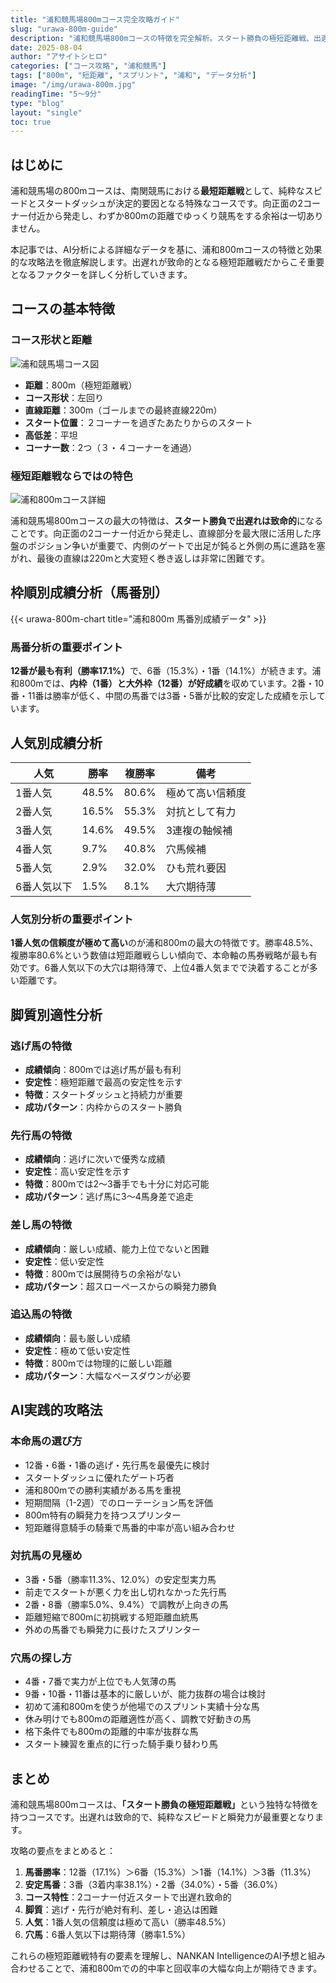 ```yaml
---
title: "浦和競馬場800mコース完全攻略ガイド"
slug: "urawa-800m-guide"
description: "浦和競馬場800mコースの特徴を完全解析。スタート勝負の極短距離戦、出遅れ致命的なスプリントコースの攻略法、馬番別データ、人気別成績まで詳細に解説。"
date: 2025-08-04
author: "アサイトシヒロ"
categories: ["コース攻略", "浦和競馬"]
tags: ["800m", "短距離", "スプリント", "浦和", "データ分析"]
image: "/img/urawa-800m.jpg"
readingTime: "5～9分"
type: "blog"
layout: "single"
toc: true
---
```


## はじめに

浦和競馬場の800mコースは、南関競馬における<strong>最短距離戦</strong>として、純粋なスピードとスタートダッシュが決定的要因となる特殊なコースです。向正面の2コーナー付近から発走し、わずか800mの距離でゆっくり競馬をする余裕は一切ありません。

本記事では、AI分析による詳細なデータを基に、浦和800mコースの特徴と効果的な攻略法を徹底解説します。出遅れが致命的となる極短距離戦だからこそ重要となるファクターを詳しく分析していきます。

## コースの基本特徴

### コース形状と距離

![浦和競馬場コース図](/img/urawacourese.png "浦和競馬場コース図 - 各距離のスタート位置")


- <strong>距離</strong>：800m（極短距離戦）
- <strong>コース形状</strong>：左回り
- <strong>直線距離</strong>：300m（ゴールまでの最終直線220m）
- <strong>スタート位置</strong>：２コーナーを過ぎたあたりからのスタート
- <strong>高低差</strong>：平坦
- <strong>コーナー数</strong>：2つ（３・４コーナーを通過）

### 極短距離戦ならではの特色

![浦和800mコース詳細](/img/urawa_800m.png "浦和競馬場800m専用コース詳細図")


浦和競馬場800mコースの最大の特徴は、<strong>スタート勝負で出遅れは致命的</strong>になることです。向正面の2コーナー付近から発走し、直線部分を最大限に活用した序盤のポジション争いが重要で、内側のゲートで出足が鈍ると外側の馬に進路を塞がれ、最後の直線は220mと大変短く巻き返しは非常に困難です。

## 枠順別成績分析（馬番別）

{{< urawa-800m-chart title="浦和800m 馬番別成績データ" >}}

### 馬番分析の重要ポイント

<strong>12番が最も有利（勝率17.1%）</strong>で、6番（15.3%）・1番（14.1%）が続きます。浦和800mでは、<strong>内枠（1番）と大外枠（12番）が好成績</strong>を収めています。2番・10番・11番は勝率が低く、中間の馬番では3番・5番が比較的安定した成績を示しています。

## 人気別成績分析

| 人気 | 勝率 | 複勝率 | 備考 |
|------|------|--------|------|
| 1番人気 | 48.5% | 80.6% | 極めて高い信頼度 |
| 2番人気 | 16.5% | 55.3% | 対抗として有力 |
| 3番人気 | 14.6% | 49.5% | 3連複の軸候補 |
| 4番人気 | 9.7% | 40.8% | 穴馬候補 |
| 5番人気 | 2.9% | 32.0% | ひも荒れ要因 |
| 6番人気以下 | 1.5% | 8.1% | 大穴期待薄 |

### 人気別分析の重要ポイント

<strong>1番人気の信頼度が極めて高い</strong>のが浦和800mの最大の特徴です。勝率48.5%、複勝率80.6%という数値は短距離戦らしい傾向で、本命軸の馬券戦略が最も有効です。6番人気以下の大穴は期待薄で、上位4番人気までで決着することが多い距離です。

## 脚質別適性分析

### 逃げ馬の特徴

- <strong>成績傾向</strong>：800mでは逃げ馬が最も有利
- <strong>安定性</strong>：極短距離で最高の安定性を示す
- <strong>特徴</strong>：スタートダッシュと持続力が重要
- <strong>成功パターン</strong>：内枠からのスタート勝負

### 先行馬の特徴

- <strong>成績傾向</strong>：逃げに次いで優秀な成績
- <strong>安定性</strong>：高い安定性を示す
- <strong>特徴</strong>：800mでは2〜3番手でも十分に対応可能
- <strong>成功パターン</strong>：逃げ馬に3〜4馬身差で追走

### 差し馬の特徴

- <strong>成績傾向</strong>：厳しい成績、能力上位でないと困難
- <strong>安定性</strong>：低い安定性
- <strong>特徴</strong>：800mでは展開待ちの余裕がない
- <strong>成功パターン</strong>：超スローペースからの瞬発力勝負

### 追込馬の特徴

- <strong>成績傾向</strong>：最も厳しい成績
- <strong>安定性</strong>：極めて低い安定性
- <strong>特徴</strong>：800mでは物理的に厳しい距離
- <strong>成功パターン</strong>：大幅なペースダウンが必要

## AI実践的攻略法

### 本命馬の選び方

- 12番・6番・1番の逃げ・先行馬を最優先に検討
- スタートダッシュに優れたゲート巧者
- 浦和800mでの勝利実績がある馬を重視
- 短期間隔（1-2週）でのローテーション馬を評価
- 800m特有の瞬発力を持つスプリンター
- 短距離得意騎手の騎乗で馬番的中率が高い組み合わせ

### 対抗馬の見極め

- 3番・5番（勝率11.3%、12.0%）の安定型実力馬
- 前走でスタートが悪く力を出し切れなかった先行馬
- 2番・8番（勝率5.0%、9.4%）で調教が上向きの馬
- 距離短縮で800mに初挑戦する短距離血統馬
- 外めの馬番でも瞬発力に長けたスプリンター

### 穴馬の探し方

- 4番・7番で実力が上位でも人気薄の馬
- 9番・10番・11番は基本的に厳しいが、能力抜群の場合は検討
- 初めて浦和800mを使うが他場でのスプリント実績十分な馬
- 休み明けでも800mの距離適性が高く、調教で好動きの馬
- 格下条件でも800mの距離的中率が抜群な馬
- スタート練習を重点的に行った騎手乗り替わり馬

## まとめ

浦和競馬場800mコースは、<strong>「スタート勝負の極短距離戦」</strong>という独特な特徴を持つコースです。出遅れは致命的で、純粋なスピードと瞬発力が最重要となります。

攻略の要点をまとめると：

1. <strong>馬番勝率</strong>：12番（17.1%）＞6番（15.3%）＞1番（14.1%）＞3番（11.3%）
2. <strong>安定馬番</strong>：3番（3着内率38.1%）・2番（34.0%）・5番（36.0%）
3. <strong>コース特性</strong>：2コーナー付近スタートで出遅れ致命的
4. <strong>脚質</strong>：逃げ・先行が絶対有利、差し・追込は困難
5. <strong>人気</strong>：1番人気の信頼度は極めて高い（勝率48.5%）
6. <strong>穴馬</strong>：6番人気以下は期待薄（勝率1.5%）

これらの極短距離戦特有の要素を理解し、NANKAN IntelligenceのAI予想と組み合わせることで、浦和800mでの的中率と回収率の大幅な向上が期待できます。